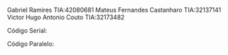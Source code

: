 Gabriel Ramires TIA:42080681
Mateus Fernandes Castanharo TIA:32137141
Victor Hugo Antonio Couto TIA:32173482

Código Serial:

Código Paralelo:

